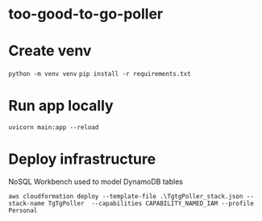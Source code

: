 # too-good-to-go-poller

# Create venv
```python -m venv venv```
```pip install -r requirements.txt```

# Run app locally
```uvicorn main:app --reload```

# Deploy infrastructure
NoSQL Workbench used to model DynamoDB tables

```aws cloudformation deploy --template-file .\TgtgPoller_stack.json --stack-name TgTgPoller  --capabilities CAPABILITY_NAMED_IAM --profile Personal```